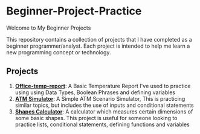 # Beginner-Project-Practice

Welcome to My Beginner Projects

This repository contains a collection of projects that I have completed as a beginner programmer/analyst. Each project is intended to help me learn a new programming concept or technology.

## Projects
1. **[Office-temp-report](https://github.com/elynch05/Beginner-Project-Practice/blob/main/Office-temp-report)**: A Basic Temperature Report I've used to practice using using Data Types, Boolean Phrases and defining variables
2. **[ATM Simulator](https://github.com/elynch05/Beginner-Project-Practice/blob/main/Simple%20ATM%20Withdrawal%20Simulator)**: A Simple ATM Scenario Simulator, This is practicing similar topics, but includes the use of inputs and conditional statements
3. **[Shapes Calculator](https://github.com/elynch05/Beginner-Project-Practice/blob/main/Shape%20Calculator)**: A calculator which measures certain dimensions of some basic shapes. This project is useful for someone looking to practice lists, conditional statements, defining functions and variables
